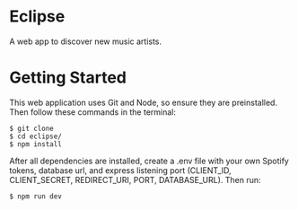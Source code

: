 # Eclipse
A web app to discover new music artists.

# Getting Started
This web application uses Git and Node, so ensure they are preinstalled. Then follow these commands in the terminal:
```
$ git clone
$ cd eclipse/
$ npm install
```
After all dependencies are installed, create a .env file with your own Spotify tokens, database url, and express listening port (CLIENT_ID, CLIENT_SECRET, REDIRECT_URI, PORT, DATABASE_URL). Then run:
```
$ npm run dev
```
